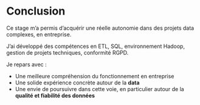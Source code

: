 # Conclusion

Ce stage m’a permis d’acquérir une réelle autonomie dans des projets data complexes, en entreprise.

J’ai développé des compétences en ETL, SQL, environnement Hadoop, gestion de projets techniques, conformité RGPD.

Je repars avec :
- Une meilleure compréhension du fonctionnement en entreprise
- Une solide expérience concrète autour de la **data**
- Une envie de poursuivre dans cette voie, en particulier autour de la **qualité et fiabilité des données**
